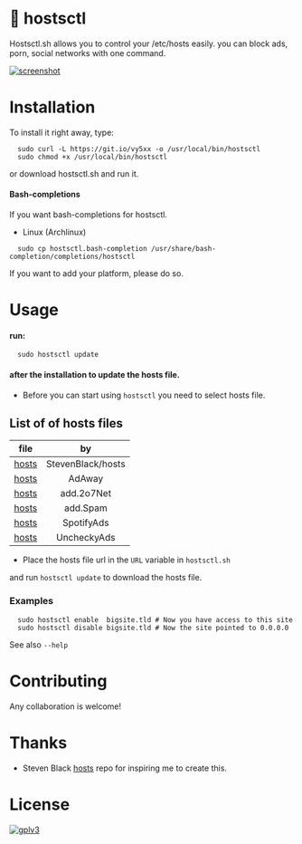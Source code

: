 # :no_entry_sign: hostsctl

Hostsctl.sh allows you to control your /etc/hosts easily. you can block ads, porn, social networks with one command.

[![screenshot](https://raw.githubusercontent.com/wiki/0xl3vi/hostsctl/cast.gif)](cast)


# Installation

To install it right away, type: 

```{bash}
  sudo curl -L https://git.io/vy5xx -o /usr/local/bin/hostsctl
  sudo chmod +x /usr/local/bin/hostsctl
```

or download hostsctl.sh and run it.

#### Bash-completions

If you want bash-completions for hostsctl.

* Linux (Archlinux)

```{bash}
  sudo cp hostsctl.bash-completion /usr/share/bash-completion/completions/hostsctl
```

If you want to add your platform, please do so.

# Usage

#### run:

```{bash}
  sudo hostsctl update
```

#### after the installation to update the hosts file.

* Before you can start using `hostsctl` you need to select hosts file.

## List of of hosts files

file   | by 
-------|:------:
[hosts](https://github.com/StevenBlack/hosts/blob/master/readme.md#list-of-all-hosts-file-variants) | StevenBlack/hosts
[hosts](https://raw.githubusercontent.com/AdAway/adaway.github.io/master/hosts.txt) | AdAway
[hosts](https://raw.githubusercontent.com/AdAway/adaway.github.io/master/hosts.txt) | add.2o7Net
[hosts](https://raw.githubusercontent.com/FadeMind/hosts.extras/master/add.Spam/hosts) | add.Spam
[hosts](https://raw.githubusercontent.com/FadeMind/hosts.extras/master/SpotifyAds/hosts) | SpotifyAds
[hosts](https://raw.githubusercontent.com/FadeMind/hosts.extras/master/UncheckyAds/hosts) | UncheckyAds


* Place the hosts file url in the `URL` variable in `hostsctl.sh`

and run `hostsctl update` to download the hosts file.

### Examples

```{bash}
  sudo hostsctl enable  bigsite.tld # Now you have access to this site
  sudo hostsctl disable bigsite.tld # Now the site pointed to 0.0.0.0
```

See also `--help`

# Contributing

Any collaboration is welcome!

# Thanks

* Steven Black [hosts](https://github.com/StevenBlack/hosts) repo for inspiring me to create this.


# License

[![gplv3](https://www.gnu.org/graphics/gplv3-127x51.png)](gplv3)
